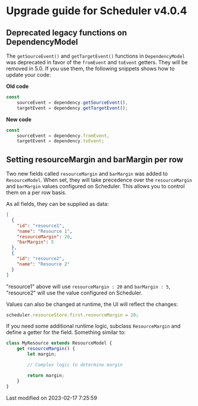 # Upgrade guide for Scheduler v4.0.4

## Deprecated legacy functions on DependencyModel

The `getSourceEvent()` and `getTargetEvent()` functions in `DependencyModel` was deprecated in favor of the `fromEvent` 
and `toEvent` getters. They will be removed in 5.0. If you use them, the following snippets shows how to update your
code:

**Old code**

```javascript
const
    sourceEvent = dependency.getSourceEvent(),
    targetEvent = dependency.getTargetEvent();
```

**New code**

```javascript
const
    sourceEvent = dependency.fromEvent,
    targetEvent = dependency.toEvent;
```

## Setting resourceMargin and barMargin per row

Two new fields called `resourceMargin` and `barMargin` was added to `ResourceModel`. When set, they will take precedence
over the `resourceMargin` and `barMargin` values configured on Scheduler. This allows you to control them on a per row 
basis.

As all fields, they can be supplied as data:

```json
[
  {
    "id": "resource1",
    "name": "Resource 1",
    "resourceMargin": 20,
    "barMargin": 5
  },
  {
    "id": "resource2",
    "name": "Resource 2"
  }
]
```

"resource1" above will use `resourceMargin : 20` and `barMargin : 5`, "resource2" will use the value configured on 
Scheduler.

Values can also be changed at runtime, the UI will reflect the changes:

```javascript
scheduler.resourceStore.first.resourceMargin = 20;
```

If you need some additional runtime logic, subclass `ResourceMargin` and define a getter for the field. Something 
similar to:

```javascript
class MyResource extends ResourceModel {
    get resourceMargin() {
        let margin;

        // Complex logic to determine margin

        return margin;
    }
}
```


<p class="last-modified">Last modified on 2023-02-17 7:25:59</p>